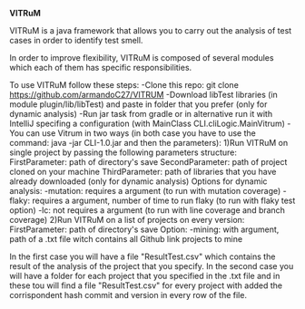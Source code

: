 **VITRuM**

VITRuM is a java framework that allows you to carry out the analysis of test cases in order to identify test smell.

In order to improve flexibility, VITRuM is composed of several modules which each of them has specific responsibilities.

To use VITRuM follow these steps:
-Clone this repo: git clone https://github.com/armandoC27/VITRUM
-Download libTest libraries (in module plugin/lib/libTest) and paste in folder that you prefer (only for dynamic analysis)
-Run jar task from gradle or in alternative run it with IntelliJ specifing a configuration (with MainClass CLI.cliLogic.MainVitrum) 
-You can use Vitrum in two ways (in both case you have to use the command: java -jar CLI-1.0.jar and then the parameters):
   1)Run VITRuM on single project by passing the following parameters structure:
     FirstParameter: path of directory's save
     SecondParameter: path of project cloned on your machine
     ThirdParameter: path of libraries that you have already downloaded (only for dynamic analysis) 
     Options for dynamic analysis:
     -mutation: requires a argument (to run with mutation coverage)
     -flaky: requires a argument, number of time to run flaky (to run with flaky test option)
     -lc: not requires a argument (to run with line coverage and branch coverage)
  2)Run VITRuM on a list of projects on every version:
    FirstParameter: path of directory's save
    Option:
    -mining: with argument, path of a .txt file witch contains all Github link projects to mine

In the first case you will have a file "ResultTest.csv" which contains the result of the analysis of the project that you specify.
In the second case you will have a folder for each project that you specified in the .txt file and in these tou will find a file "ResultTest.csv" for every project with added the corrispondent hash commit and version in every row of the file.

